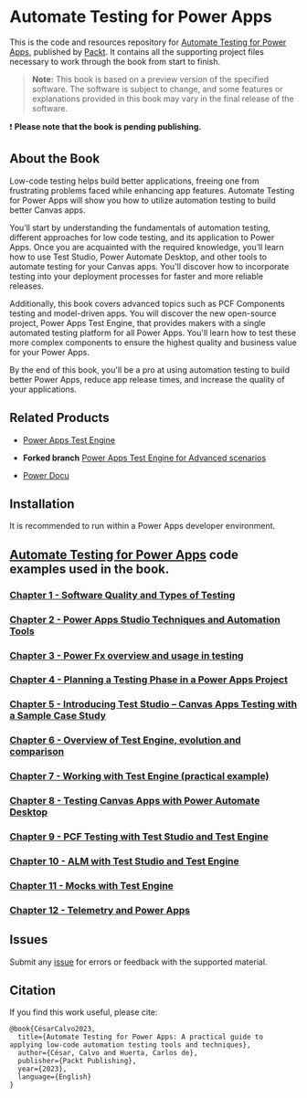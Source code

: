 # Automate Testing for Power Apps
This is the code and resources repository for [Automate Testing for Power Apps](https://packt.link/3wNvV), published by [Packt](https://www.packtpub.com/?utm_source=github). It contains all the supporting project files necessary to work through the book from start to finish. 

> **Note:** This book is based on a preview version of the specified software. The software is subject to change, and some features or explanations provided in this book may vary in the final release of the software.

:exclamation: **Please note that the book is pending publishing.**

## About the Book
Low-code testing helps build better applications, freeing one from frustrating problems faced while enhancing app features. Automate Testing for Power Apps will show you how to utilize automation testing to build better Canvas apps.

You’ll start by understanding the fundamentals of automation testing, different approaches for low code testing, and its application to Power Apps. Once you are acquainted with the required knowledge, you’ll learn how to use Test Studio, Power Automate Desktop, and other tools to automate testing for your Canvas apps. You'll discover how to incorporate testing into your deployment processes for faster and more reliable releases.

Additionally, this book covers advanced topics such as PCF Components testing and model-driven apps. You will discover the new open-source project, Power Apps Test Engine, that provides makers with a single automated testing platform for all Power Apps. You'll learn how to test these more complex components to ensure the highest quality and business value for your Power Apps.

By the end of this book, you'll be a pro at using automation testing to build better Power Apps, reduce app release times, and increase the quality of your applications.

## Related Products
* [Power Apps Test Engine](https://github.com/microsoft/PowerApps-TestEngine)

* **Forked branch** [Power Apps Test Engine for Advanced scenarios](https://github.com/carloshm/PowerApps-TestEngine/tree/preview-mocks)

* [Power Docu](https://github.com/modery/PowerDocu/releases/tag/v-1.2.4)

## Installation
It is recommended to run within a Power Apps developer environment.

## [Automate Testing for Power Apps](https://github.com/PacktPublishing/Automate-Testing-for-Power-Apps/archive/refs/heads/main.zip) code examples used in the book.

### [Chapter 1 - Software Quality and Types of Testing](chapter-01/README.md)

### [Chapter 2 - Power Apps Studio Techniques and Automation Tools](chapter-02/README.md)

### [Chapter 3 - Power Fx overview and usage in testing](chapter-03/README.md)

### [Chapter 4 - Planning a Testing Phase in a Power Apps Project](chapter-04/README.md)

### [Chapter 5 - Introducing Test Studio – Canvas Apps Testing with a Sample Case Study](chapter-05/README.md)

### [Chapter 6 - Overview of Test Engine, evolution and comparison](chapter-06/README.md)

### [Chapter 7 - Working with Test Engine (practical example)](chapter-07/README.md)

### [Chapter 8 - Testing Canvas Apps with Power Automate Desktop](chapter-08/README.md)

### [Chapter 9 - PCF Testing with Test Studio and Test Engine](chapter-09/README.md)

### [Chapter 10 - ALM with Test Studio and Test Engine](chapter-10/README.md)

### [Chapter 11 - Mocks with Test Engine](chapter-11/README.md)

### [Chapter 12 - Telemetry and Power Apps](chapter-12/README.md)

## Issues
Submit any [issue](https://github.com/PacktPublishing/Automate-Testing-for-Power-Apps/issues) for errors or feedback with the supported material.

## Citation
If you find this work useful, please cite:

```
@book{CésarCalvo2023,
  title={Automate Testing for Power Apps: A practical guide to applying low-code automation testing tools and techniques},
  author={César, Calvo and Huerta, Carlos de},
  publisher={Packt Publishing},
  year={2023},
  language={English}
}

```
